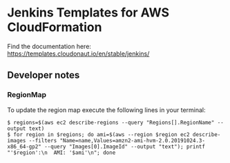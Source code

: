 # Jenkins Templates for AWS CloudFormation

Find the documentation here: https://templates.cloudonaut.io/en/stable/jenkins/

## Developer notes

### RegionMap
To update the region map execute the following lines in your terminal:

```
$ regions=$(aws ec2 describe-regions --query "Regions[].RegionName" --output text)
$ for region in $regions; do ami=$(aws --region $region ec2 describe-images --filters "Name=name,Values=amzn2-ami-hvm-2.0.20191024.3-x86_64-gp2" --query "Images[0].ImageId" --output "text"); printf "'$region':\n  AMI: '$ami'\n"; done
```
